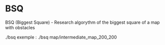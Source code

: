 # BSQ
BSQ (Biggest Square) - Research algorythm of the biggest square of a map with obstacles

./bsq <map>
  exemple : ./bsq map/intermediate_map_200_200
